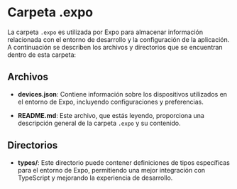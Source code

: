 # Carpeta .expo

La carpeta `.expo` es utilizada por Expo para almacenar información relacionada con el entorno de desarrollo y la configuración de la aplicación. A continuación se describen los archivos y directorios que se encuentran dentro de esta carpeta:

## Archivos

- **devices.json**: Contiene información sobre los dispositivos utilizados en el entorno de Expo, incluyendo configuraciones y preferencias.

- **README.md**: Este archivo, que estás leyendo, proporciona una descripción general de la carpeta `.expo` y su contenido.

## Directorios

- **types/**: Este directorio puede contener definiciones de tipos específicas para el entorno de Expo, permitiendo una mejor integración con TypeScript y mejorando la experiencia de desarrollo.